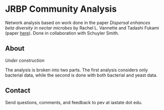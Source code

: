 # JRBP Community Analysis

Network analysis based on work done in the paper *Dispersal enhances beta diversity in nectar microbes* by Rachel L. Vannette and Tadashi Fukami (paper [here][vannette_paper]).  Done in collaboration with Schuyler Smith.  

## About

*Under construction*

The analysis is broken into two parts.  The first analysis considers only bacterial data, while the second is done with both bacterial and yeast data.  

## Contact

Send questions, comments, and feedback to pev at iastate dot edu.

[vannette_paper]: https://doi.org/10.1111/ele.12787